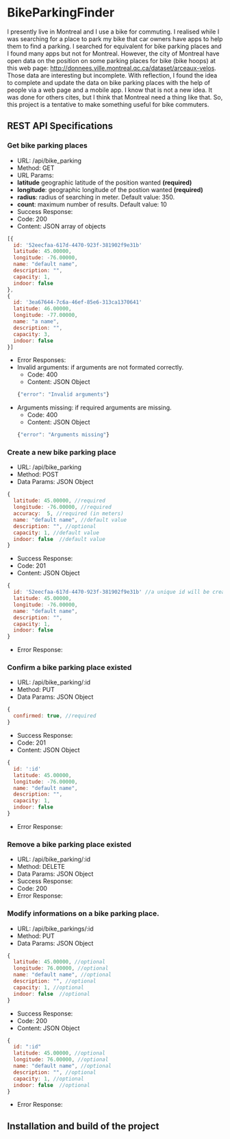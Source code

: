 # BikeParkingFinder

I presently live in Montreal and I use a bike for commuting. I realised while I was searching for a place to park my bike that car owners have apps to help them to find a parking. I searched for equivalent for bike parking places and I found many apps but not for Montreal. However, the city of Montreal have open data on the position on some parking places for bike (bike hoops) at this web page: http://donnees.ville.montreal.qc.ca/dataset/arceaux-velos. Those data are interesting but incomplete. With reflection, I found the idea to complete and update the data on bike parking places with the help of people via a web page and a mobile app. I know that is not a new idea. It was done for others cites, but I think that Montreal need a thing like that. So, this project is a tentative to make something useful for bike commuters.

## REST API Specifications

### Get bike parking places
* URL: /api/bike_parking
* Method: GET
* URL Params:
 * **latitude** geographic latitude of the position wanted **(required)**
 * **longitude**: geographic longitude of the postion wanted **(required)**
 * **radius**: radius of searching in meter. Default value: 350.
 * **count**: maximum number of results. Default value: 10
* Success Response:
 * Code: 200
 * Content: JSON array of objects
 ```javascript
 [{
   id: '52eecfaa-617d-4470-923f-381902f9e31b'
   latitude: 45.00000,
   longitude: -76.00000,
   name: "default name",
   description: "",
   capacity: 1,   
   indoor: false  
 },
 {
   id: '3ea67644-7c6a-46ef-85e6-313ca1370641'
   latitude: 46.00000,
   longitude: -77.00000,
   name: "a name",
   description: "",
   capacity: 3,
   indoor: false  
 }]
 ```

* Error Responses:
 * Invalid arguments: if arguments are not formated correctly.
   * Code: 400
   * Content: JSON Object
   ```javascript
   {"error": "Invalid arguments"}
   ```
 * Arguments missing: if required arguments are missing.
   * Code: 400
   * Content: JSON Object
   ```javascript
   {"error": "Arguments missing"}
   ```   

### Create a new bike parking place
* URL: /api/bike_parking
* Method: POST
* Data Params: JSON Object
```javascript
{
  latitude: 45.00000, //required
  longitude: -76.00000, //required
  accuracy:  5, //required (in meters)
  name: "default name", //default value
  description: "", //optional
  capacity: 1, //default value
  indoor: false  //default value
}
```
* Success Response:
 * Code: 201
 * Content: JSON Object
 ```javascript
 {
   id: '52eecfaa-617d-4470-923f-381902f9e31b' //a unique id will be create
   latitude: 45.00000,
   longitude: -76.00000,
   name: "default name",
   description: "",
   capacity: 1,
   indoor: false  
 }
 ```
* Error Response:

### Confirm a bike parking place existed
* URL: /api/bike_parking/:id
* Method: PUT
* Data Params: JSON Object
```javascript
{
  confirmed: true, //required
}
```
* Success Response:
 * Code: 201
 * Content: JSON Object
 ```javascript
 {
   id: ':id'
   latitude: 45.00000,
   longitude: -76.00000,
   name: "default name",
   description: "",
   capacity: 1,
   indoor: false  
 }
 ```
* Error Response:

### Remove a bike parking place existed
* URL: /api/bike_parking/:id
* Method: DELETE
* Data Params: JSON Object
* Success Response:
 * Code: 200
* Error Response:

### Modify informations on a bike parking place.
* URL: /api/bike_parkings/:id
* Method: PUT
* Data Params: JSON Object
```javascript
{
  latitude: 45.00000, //optional
  longitude: 76.00000, //optional
  name: "default name", //optional
  description: "", //optional
  capacity: 1, //optional
  indoor: false  //optional
}
```
* Success Response:
 * Code: 200
 * Content: JSON Object
 ```javascript
 {
   id: ":id"
   latitude: 45.00000, //optional
   longitude: 76.00000, //optional
   name: "default name", //optional
   description: "", //optional
   capacity: 1, //optional
   indoor: false  //optional
 }
 ```
* Error Response:

## Installation and build of the project
